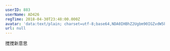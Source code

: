```yaml
---
userID: 883
userName: AD426
regTime: 2018-04-30T23:48:00.000Z
avatar: 'data:text/plain; charset=utf-8;base64,NDA0IHBhZ2Ugbm90IGZvdW5kCg=='
url: null
---
```


搅搅新意思
